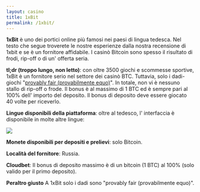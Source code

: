 ```yaml
---
layout: casino
title: 1xBit
permalink: /1xbit/
---
```


<strong>1xBit</strong> è uno dei portici online più famosi nei paesi di lingua tedesca. Nel testo che segue troverete le nostre esperienze dalla nostra recensione di 1xbit e se è un fornitore affidabile. I casinò Bitcoin sono spesso il risultato di frodi, rip-off o di un' offerta seria.

<strong>tl;dr (troppo lungo, non letto)</strong>: con oltre 3500 giochi e scommesse sportive, 1xBit è un fornitore serio nel settore dei casinò BTC. Tuttavia, solo i dadi-giochi "<a href="http://www.btccasino.it/provably-fair/">provably fair (provabilmente equo)</a>". In totale, non vi è nessuno stallo di rip-off o frode. Il bonus è al massimo di 1 BTC ed è sempre pari al 100% dell' importo del deposito. Il bonus di deposito deve essere giocato 40 volte per riceverlo.

<strong>Lingue disponibili della piattaforma</strong>: oltre al tedesco, l' interfaccia è disponibile in molte altre lingue:

<img src="http://www.btccasino.it/images/1xbit-lingua.jpg">

<strong>Monete disponibili per depositi e prelievi</strong>: solo Bitcoin.

<strong>Località del fornitore</strong>: Russia.

<strong>Cloudbet</strong>: Il bonus di deposito massimo è di un bitcoin (1 BTC) al 100% (solo valido per il primo deposito).

<strong>Peraltro giusto</strong> A 1xBit solo i dadi sono "provably fair (provabilmente equo)".
